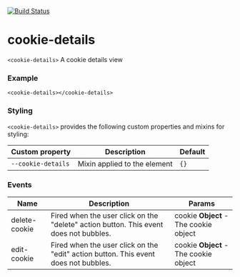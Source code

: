 [![Build Status](https://travis-ci.org/advanced-rest-client/cookie-details.svg?branch=stage)](https://travis-ci.org/advanced-rest-client/cookie-details)  

# cookie-details

`<cookie-details>` A cookie details view

### Example
```
<cookie-details></cookie-details>
```

### Styling
`<cookie-details>` provides the following custom properties and mixins for styling:

Custom property | Description | Default
----------------|-------------|----------
`--cookie-details` | Mixin applied to the element | `{}`



### Events
| Name | Description | Params |
| --- | --- | --- |
| delete-cookie | Fired when the user click on the "delete" action button.  This event does not bubbles. | cookie **Object** - The cookie object |
| edit-cookie | Fired when the user click on the "edit" action button.  This event does not bubbles. | cookie **Object** - The cookie object |
